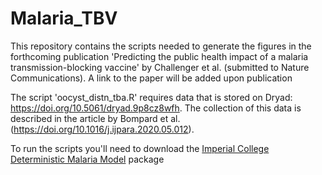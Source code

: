 # Malaria_TBV

This repository contains the scripts needed to generate the figures in the forthcoming publication 'Predicting the public health impact of a malaria transmission-blocking vaccine' by Challenger et al. (submitted to Nature Communications). A link to the paper will be added upon publication

The script 'oocyst_distn_tba.R' requires data that is stored on Dryad: https://doi.org/10.5061/dryad.9p8cz8wfh. The collection of this data is described in the article by Bompard et al. (https://doi.org/10.1016/j.ijpara.2020.05.012).

To run the scripts you'll need to download the [Imperial College Deterministic Malaria Model](https://github.com/mrc-ide/deterministic-malaria-model) package
